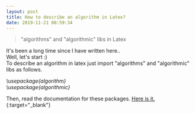 ```yaml
---
layout: post
title: How to describe an algorithm in Latex?
date: 2019-11-21 08:59:34
---
```


<blockquote>
"algorithms" and "algorithmic" libs in Latex<br>
</blockquote>


It's been a long time since I have written here.. <br>
Well, let's start :) <br>
To describe an algorithm in latex just import "algorithms" and "algorithmic" libs as follows.

*\usepackage{algorithm}* <br>
*\usepackage{algorithmic}*


Then, read the documentation for these packages. [Here is it.](https://cs.uwaterloo.ca/~dstinson/papers/pseudocode.pdf){:target="_blank"}




